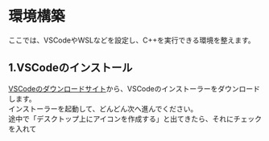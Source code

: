 # 環境構築
ここでは、VSCodeやWSLなどを設定し、C++を実行できる環境を整えます。
## 1.VSCodeのインストール
[VSCodeのダウンロードサイト](https://code.visualstudio.com/)から、VSCodeのインストーラーをダウンロードします。  
インストーラーを起動して、どんどん次へ進んでください。  
途中で「デスクトップ上にアイコンを作成する」と出てきたら、それにチェックを入れて
